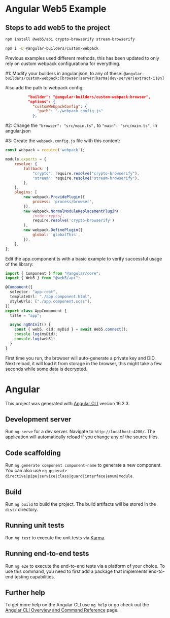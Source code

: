 # Angular Web5 Example

## Steps to add web5 to the project

```sh
npm install @web5/api crypto-browserify stream-browserify
```

```sh
npm i -D @angular-builders/custom-webpack
```

Previous examples used different methods, this has been updated to only rely on custom webpack configurationa for everything.

#1: Modify your builders in angular.json, to any of these: `@angular-builders/custom-webpack:[browser|server|karma|dev-server|extract-i18n]`

Also add the path to webpack config:

```json
          "builder": "@angular-builders/custom-webpack:browser",
          "options": {
            "customWebpackConfig": {
              "path": "./webpack.config.js"
            },
```

#2: Change the `"browser": "src/main.ts",` to `"main": "src/main.ts",` in angular.json

#3: Create the `webpack.config.js` file with this content:

```js
const webpack = require('webpack');

module.exports = {
    resolve: {
        fallback: {
            "crypto": require.resolve("crypto-browserify"),
            "stream": require.resolve("stream-browserify"),
        },
    },
    plugins: [
        new webpack.ProvidePlugin({
            process: 'process/browser',
        }),
        new webpack.NormalModuleReplacementPlugin(
            /node:crypto/,
            require.resolve('crypto-browserify')
        ),
        new webpack.DefinePlugin({
            global: 'globalThis',
        }),
    ],
};
```

Edit the app.component.ts with a basic example to verify successful usage of the library:

```ts
import { Component } from "@angular/core";
import { Web5 } from "@web5/api";

@Component({
  selector: "app-root",
  templateUrl: "./app.component.html",
  styleUrls: ["./app.component.scss"],
})
export class AppComponent {
  title = "app";

  async ngOnInit() {
    const { web5, did: myDid } = await Web5.connect();
    console.log(myDid);
    console.log(web5);
  }
}
```

First time you run, the browser will auto-generate a private key and DID. Next reload, it will load it from storage in the browser, this might take a few seconds while some data is decrypted.

# Angular

This project was generated with [Angular CLI](https://github.com/angular/angular-cli) version 16.2.3.

## Development server

Run `ng serve` for a dev server. Navigate to `http://localhost:4200/`. The application will automatically reload if you change any of the source files.

## Code scaffolding

Run `ng generate component component-name` to generate a new component. You can also use `ng generate directive|pipe|service|class|guard|interface|enum|module`.

## Build

Run `ng build` to build the project. The build artifacts will be stored in the `dist/` directory.

## Running unit tests

Run `ng test` to execute the unit tests via [Karma](https://karma-runner.github.io).

## Running end-to-end tests

Run `ng e2e` to execute the end-to-end tests via a platform of your choice. To use this command, you need to first add a package that implements end-to-end testing capabilities.

## Further help

To get more help on the Angular CLI use `ng help` or go check out the [Angular CLI Overview and Command Reference](https://angular.io/cli) page.
